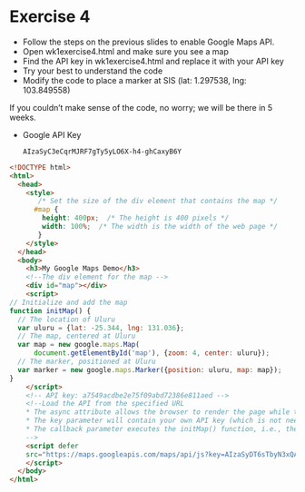# Exercise 4

- Follow the steps on the previous slides to enable Google Maps API.
- Open wk1exercise4.html and make sure you see a map
- Find the API key in wk1exercise4.html and replace it with your API key
- Try your best to understand the code
- Modify the code to place a marker at SIS (lat: 1.297538, lng: 103.849558)

If you couldn’t make sense of the code, no worry; we will be there in 5 weeks.

- Google API Key
    
    `AIzaSyC3eCqrMJRF7gTy5yLO6X-h4-ghCaxyB6Y`
    

```html
<!DOCTYPE html>
<html>
  <head>
    <style>
       /* Set the size of the div element that contains the map */
      #map {
        height: 400px;  /* The height is 400 pixels */
        width: 100%;  /* The width is the width of the web page */
       }
    </style>
  </head>
  <body>
    <h3>My Google Maps Demo</h3>
    <!--The div element for the map -->
    <div id="map"></div>
    <script>
// Initialize and add the map
function initMap() {
  // The location of Uluru
  var uluru = {lat: -25.344, lng: 131.036};
  // The map, centered at Uluru
  var map = new google.maps.Map(
      document.getElementById('map'), {zoom: 4, center: uluru});
  // The marker, positioned at Uluru
  var marker = new google.maps.Marker({position: uluru, map: map});
}
    </script>
    <!-- API key: a7549acdbe2e75f09abd72386e811aed -->
    <!--Load the API from the specified URL
    * The async attribute allows the browser to render the page while the API loads
    * The key parameter will contain your own API key (which is not needed for this tutorial)
    * The callback parameter executes the initMap() function, i.e., the initMap() function is executed as soon as the API is loaded.
    -->
    <script defer
    src="https://maps.googleapis.com/maps/api/js?key=AIzaSyDT6sTbyN3xQA9bTHQYcyFVXsqAXT54zfE&callback=initMap">
    </script>
  </body>
</html>
```